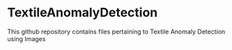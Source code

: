 # TextileAnomalyDetection
This github repository contains files pertaining to Textile Anomaly Detection using Images
